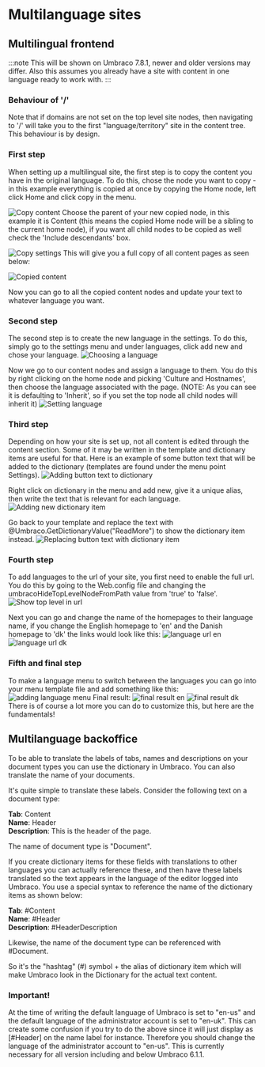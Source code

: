 # Multilanguage sites

## Multilingual frontend

:::note
This will be shown on Umbraco 7.8.1, newer and older versions may differ. Also this assumes you already have a site with content in one language ready to work with.
:::

### Behaviour of '/'
Note that if domains are not set on the top level site nodes, then navigating to '/' will take you to the first "language/territory" site in the content tree. This behaviour is by design.

### First step 
When setting up a multilingual site, the first step is to copy the content you have in the original language. To do this, chose the node you want to copy - in this example everything is copied at once by copying the Home node, left click Home and click copy in the menu.

![Copy content](images/1.png)
Choose the parent of your new copied node, in this example it is Content (this means the copied Home node will be a sibling to the current home node), if you want all child nodes to be copied as well check the 'Include descendants' box.

![Copy settings](images/2.png)
This will give you a full copy of all content pages as seen below:

![Copied content](images/3.png)

Now you can go to all the copied content nodes and update your text to whatever language you want.

### Second step
The second step is to create the new language in the settings. To do this, simply go to the settings menu and under languages, click add new and chose your language.
![Choosing a language](images/4.png)

Now we go to our content nodes and assign a language to them. You do this by right clicking on the home node and picking 'Culture and Hostnames', then choose the language associated with the page. (NOTE: As you can see it is defaulting to 'Inherit', so if you set the top node all child nodes will inherit it)
![Setting language](images/5.png)

### Third step
Depending on how your site is set up, not all content is edited through the content section. Some of it may be written in the template and dictionary items are useful for that. Here is an example of some button text that will be added to the dictionary (templates are found under the menu point Settings).
![Adding button text to dictionary](images/6.png)

Right click on dictionary in the menu and add new, give it a unique alias, then write the text that is relevant for each language.
![Adding new dictionary item](images/7.png)

Go back to your template and replace the text with @Umbraco.GetDictionaryValue("ReadMore") to show the dictionary item instead.
![Replacing button text with dictionary item](images/8.png)

### Fourth step
To add languages to the url of your site, you first need to enable the full url. You do this by going to the Web.config file and changing the umbracoHideTopLevelNodeFromPath value from 'true' to 'false'.
![Show top level in url](images/9.png)

Next you can go and change the name of the homepages to their language name, if you change the English homepage to 'en' and the Danish homepage to 'dk' the links would look like this:
![language url en](images/10.png)
![language url dk](images/11.png)

### Fifth and final step
To make a language menu to switch between the languages you can go into your menu template file and add something like this:
![adding language menu](images/12.png)
Final result:
![final result en](images/13.png)
![final result dk](images/14.png)
There is of course a lot more you can do to customize this, but here are the fundamentals!


## Multilanguage backoffice
To be able to translate the labels of tabs, names and descriptions on your document types you can use the dictionary in Umbraco. You can also translate the name of your documents.

It's quite simple to translate these labels. Consider the following text on a document type:

**Tab**: Content<br/>
**Name**: Header<br/>
**Description**: This is the header of the page.

The name of document type is "Document".

If you create dictionary items for these fields with translations to other languages you can actually reference these, and then have these labels translated so the text appears in the language of the editor logged into Umbraco.
You use a special syntax to reference the name of the dictionary items as shown below:

**Tab**: #Content<br/>
**Name**: #Header<br/>
**Description**: #HeaderDescription

Likewise, the name of the document type can be referenced with #Document.

So it's the "hashtag" (#) symbol + the alias of dictionary item which will make Umbraco look in the Dictionary for the actual text content.

### Important!
At the time of writing the default language of Umbraco is set to "en-us" and the default language of the administrator account is set to "en-uk". This can create some confusion if you try to do the above since it will just display as [#Header] on the name label for instance. Therefore you should change the language of the administrator account to "en-us".
This is currently necessary for all version including and below Umbraco 6.1.1.
